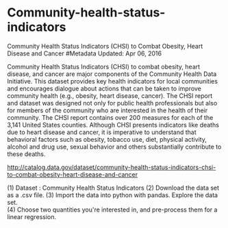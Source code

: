 # Community-health-status-indicators
Community Health Status Indicators (CHSI) to Combat Obesity, Heart Disease and Cancer
#Metadata Updated: Apr 06, 2016 

Community Health Status Indicators (CHSI) to combat obesity, heart disease, and cancer are major components of 
the Community Health Data Initiative. 
This dataset provides key health indicators for local communities and encourages dialogue about actions 
that can be taken to improve community health (e.g., obesity, heart disease, cancer).
The CHSI report and dataset was designed not only for public health professionals 
but also for members of the community who are interested in the health of their community. 
The CHSI report contains over 200 measures for each of the 3,141 United States counties. 
Although CHSI presents indicators like deaths due to heart disease and cancer, 
it is imperative to understand that behavioral factors such as obesity, tobacco use, 
diet, physical activity, alcohol and drug use, sexual behavior and others substantially contribute to these deaths.

http://catalog.data.gov/dataset/community-health-status-indicators-chsi-to-combat-obesity-heart-disease-and-cancer

(1) Dataset :  Community Health Status Indicators 
(2) Download the data set as a .csv file.
(3) Import the data into python with pandas.  Explore the data set.  
(4) Choose two quantities you're interested in, and pre-process them for a linear regression.  

